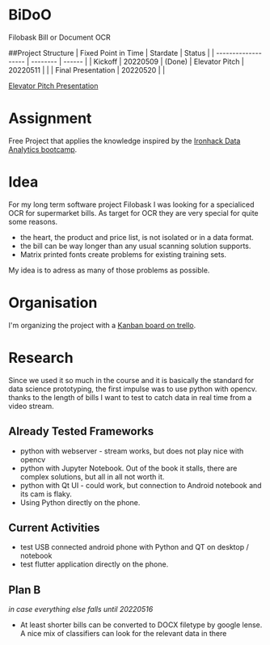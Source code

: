 # BiDoO

Filobask Bill or Document OCR

##Project Structure
| Fixed Point in Time | Stardate | Status |
| ------------------- | -------- | ------ |
| Kickoff | 20220509 | (Done)
| Elevator Pitch | 20220511 |  |
| Final Presentation | 20220520 |  |

[Elevator Pitch Presentation](https://docs.google.com/presentation/d/1qFfitMDrd6ocsBSLyW3meEdjbTlGeKAU87XEDCRloGQ/edit?usp=sharing)

# Assignment

Free Project that applies the knowledge inspired by the [Ironhack Data Analytics bootcamp](https://www.ironhack.com/de/data-analytics).

# Idea

For my long term software project Filobask I was looking for a specialiced OCR for
supermarket bills. As target for OCR they are very special for quite some reasons.

- the heart, the product and price list, is not isolated or in a data format.
- the bill can be way longer than any usual scanning solution supports.
- Matrix printed fonts create problems for existing training sets.

My idea is to adress as many of those problems as possible.

# Organisation

I'm organizing the project with a [Kanban board on trello](https://trello.com/b/RyxosgRC/filobask-bill-or-document-ocr).

# Research

Since we used it so much in the course and it is basically the standard for data science prototyping, the first
impulse was to use python with opencv. thanks to the length of bills I want to test to catch data in real time from a video stream.

## Already Tested Frameworks

- python with webserver - stream works, but does not play nice with opencv
- python with Jupyter Notebook. Out of the book it stalls, there are complex solutions, but all in all not worth it.
- python with Qt UI - could work, but connection to Android notebook and its cam is flaky.
- Using Python directly on the phone. 

## Current Activities

- test USB connected android phone with Python and QT on desktop / notebook
- test flutter application directly on the phone.

## Plan B
*in case everything else falls until 20220516*

- At least shorter bills can be converted to DOCX filetype by google lense. A nice mix of classifiers can look for the relevant data in there
